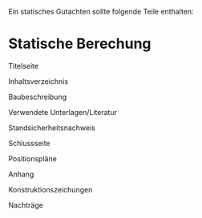 Ein statisches Gutachten sollte folgende Teile enthalten:

# Statische Berechung

Titelseite

Inhaltsverzeichnis

Baubeschreibung

Verwendete Unterlagen/Literatur

Standsicherheitsnachweis

Schlussseite

Positionspläne

Anhang

Konstruktionszeichungen

Nachträge
